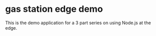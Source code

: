 # gas station edge demo

This is the demo application for a 3 part series on using Node.js
at the edge.
